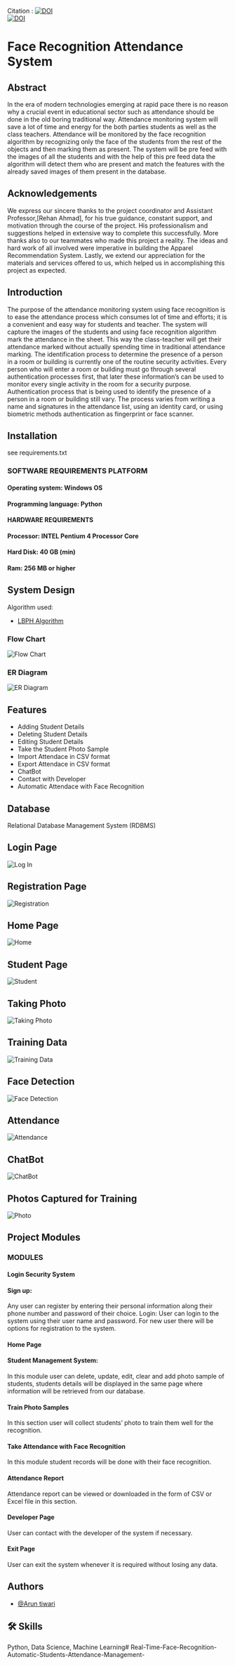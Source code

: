 Citation : [![DOI](https://doi.org/10.22214/ijraset.2025.70984)](https://doi.org/10.22214/ijraset.2025.70984)
       <br>
       [![DOI]( https://www.doi.org/10.56726/IRJMETS65781 )]( https://www.doi.org/10.56726/IRJMETS65781 )
                   

# Face Recognition Attendance System





## Abstract
In the era of modern technologies emerging at rapid pace there is no reason why a crucial event in educational sector such as attendance should be done in the old boring traditional way.
Attendance monitoring system will save a lot of time and energy for the both parties students as well as the class teachers. Attendance will be monitored by the face recognition algorithm by recognizing only the face of the students from the rest of the objects and then marking them as present. The system will be pre feed with the images of all the students and with the help of this pre feed data the algorithm will detect them who are present and match the features with the already saved images of them present in the database.
## Acknowledgements

We express our sincere thanks to the project coordinator and Assistant Professor,[Rehan Ahmad], for his true guidance, constant support, and motivation through the course of the project. His professionalism and suggestions helped in extensive way to complete this successfully. More thanks also to our teammates who made this project a reality. The ideas and hard work of all involved were imperative in building the Apparel Recommendation System. Lastly, we extend our appreciation for the materials and services offered to us, which helped us in accomplishing this project as expected.

## Introduction

The purpose of the attendance monitoring system using face recognition is to ease the attendance process which consumes lot of time and efforts; it is a convenient and easy way for students and teacher. The system will capture the images of the students and using face recognition algorithm mark the attendance in the sheet. This way the class-teacher will get their attendance marked without actually spending time in traditional attendance marking.
The identification process to determine the presence of a person in a room or building is currently one of the routine security activities. Every person who will enter a room or building must go through several authentication processes first, that later these information’s can be used to monitor every single activity in the room for a security purpose. Authentication process that is being used to identify the presence of a person in a room or building still vary. The process varies from writing a name and signatures in the attendance list, using an identity card, or using biometric methods authentication as fingerprint or face scanner.

## Installation

  see requirements.txt

  

### SOFTWARE REQUIREMENTS PLATFORM

#### Operating system: Windows OS

#### Programming language: Python

#### HARDWARE REQUIREMENTS

#### Processor: INTEL Pentium 4 Processor Core
#### Hard Disk: 40 GB (min)
#### Ram: 256 MB or higher


## System Design

Algorithm used:

- [LBPH Algorithm](https://towardsdatascience.com/face-recognition-how-lbph-works-90ec258c3d6b)
 
### Flow Chart


![Flow Chart](https://github.com/aruntiwari-dev/Real-Time-Face-Recognition-Automatic-Students-Attendance-Management/blob/85173080e3f91d0385547ac01510932249a85d11/Flow%20chart%20Final.png)

### ER Diagram
![ER Diagram](https://github.com/aruntiwari-dev/Real-Time-Face-Recognition-Automatic-Students-Attendance-Management/blob/85173080e3f91d0385547ac01510932249a85d11/ER%20Diagram.png)

## Features

- Adding Student Details
- Deleting Student Details
- Editing Student Details
- Take the Student Photo Sample
- Import Attendace in CSV format
- Export Attendace in CSV format
- ChatBot
- Contact with Developer
- Automatic Attendace with Face Recognition


## Database

Relational Database Management System (RDBMS)


## Login Page

![Log In](https://github.com/aruntiwari-dev/Real-Time-Face-Recognition-Automatic-Students-Attendance-Management/blob/8dc95302b9a76f686b0a15fb636b332c09314b83/Screenshots%20Outputs/Log%20in%20page.png)

## Registration Page

![Registration](https://github.com/aruntiwari-dev/Real-Time-Face-Recognition-Automatic-Students-Attendance-Management/blob/8dc95302b9a76f686b0a15fb636b332c09314b83/Screenshots%20Outputs/Register%20page.png)

## Home Page 

![Home](https://github.com/aruntiwari-dev/Real-Time-Face-Recognition-Automatic-Students-Attendance-Management/blob/8dc95302b9a76f686b0a15fb636b332c09314b83/Screenshots%20Outputs/Home%20page.png)

## Student Page

![Student](https://github.com/aruntiwari-dev/Real-Time-Face-Recognition-Automatic-Students-Attendance-Management/blob/8dc95302b9a76f686b0a15fb636b332c09314b83/Screenshots%20Outputs/Student%20page.png)

## Taking Photo

![Taking Photo](https://github.com/aruntiwari-dev/Real-Time-Face-Recognition-Automatic-Students-Attendance-Management/blob/85173080e3f91d0385547ac01510932249a85d11/Screenshots%20Outputs/Taking%20photo.png)

## Training Data

![Training Data](https://github.com/aruntiwari-dev/Real-Time-Face-Recognition-Automatic-Students-Attendance-Management/blob/8dc95302b9a76f686b0a15fb636b332c09314b83/Screenshots%20Outputs/Train%20Data.png)

## Face Detection

![Face Detection](https://github.com/aruntiwari-dev/Real-Time-Face-Recognition-Automatic-Students-Attendance-Management/blob/8dc95302b9a76f686b0a15fb636b332c09314b83/Screenshots%20Outputs/Face%20Recognition.png)

## Attendance

![Attendance](https://github.com/aruntiwari-dev/Real-Time-Face-Recognition-Automatic-Students-Attendance-Management/blob/8dc95302b9a76f686b0a15fb636b332c09314b83/Screenshots%20Outputs/Attendence.png)

## ChatBot

![ChatBot](https://github.com/aruntiwari-dev/Real-Time-Face-Recognition-Automatic-Students-Attendance-Management/blob/8dc95302b9a76f686b0a15fb636b332c09314b83/Screenshots%20Outputs/Chatbot.png)
## Photos Captured for Training

![Photo](https://github.com/aruntiwari-dev/Real-Time-Face-Recognition-Automatic-Students-Attendance-Management/blob/8dc95302b9a76f686b0a15fb636b332c09314b83/Screenshots%20Outputs/student%20data.png)


## Project Modules

### MODULES
#### Login Security System
#### Sign up:
Any user can register by entering their personal information along their phone number and password of their choice.
Login:
User can login to the system using their user name and password. For new user there will be options for registration to the system.
#### Home Page
#### Student Management System:
In this module user can delete, update, edit, clear and add photo sample of students, students details will be displayed in the same page where information will be retrieved from our database.
#### Train Photo Samples
In this section user will collect students’ photo to train them well for the recognition.
#### Take Attendance with Face Recognition
In this module student records will be done with their face recognition.
#### Attendance Report
Attendance report can be viewed or downloaded in the form of CSV or Excel file in this section.
#### Developer Page
User can contact with the developer of the system if necessary.
#### Exit Page
User can exit the system whenever it is required without losing any data.







## Authors

- [@Arun tiwari](https://github.com/aruntiwari-dev)


## 🛠 Skills
Python, Data Science, Machine Learning# Real-Time-Face-Recognition-Automatic-Students-Attendance-Management-
